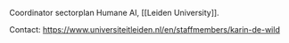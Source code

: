 Coordinator sectorplan Humane AI, [[Leiden University]].

Contact: <https://www.universiteitleiden.nl/en/staffmembers/karin-de-wild>
